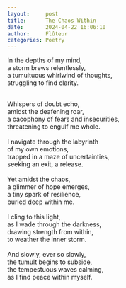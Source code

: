 ```yaml
---
layout:     post
title:      The Chaos Within
date:       2024-04-22 16:06:10 
author:     Flûteur
categories: Poetry
---
```

In the depths of my mind, 
<br>
a storm brews relentlessly,
<br>
a tumultuous whirlwind of thoughts,
<br>
struggling to find clarity.
<br>

<br>
Whispers of doubt echo,
<br>
amidst the deafening roar,
<br>
a cacophony of fears and insecurities,
<br>
threatening to engulf me whole.
<br>

<br>
I navigate through the labyrinth
<br>
of my own emotions,
<br>
trapped in a maze of uncertainties,
<br>
seeking an exit, a release.
<br>

<br>
Yet amidst the chaos,
<br>
a glimmer of hope emerges,
<br>
a tiny spark of resilience,
<br>
buried deep within me.
<br>

<br>
I cling to this light,
<br>
as I wade through the darkness,
<br>
drawing strength from within,
<br>
to weather the inner storm.
<br>

<br>
And slowly, ever so slowly,
<br>
the tumult begins to subside,
<br>
the tempestuous waves calming,
<br>
as I find peace within myself.